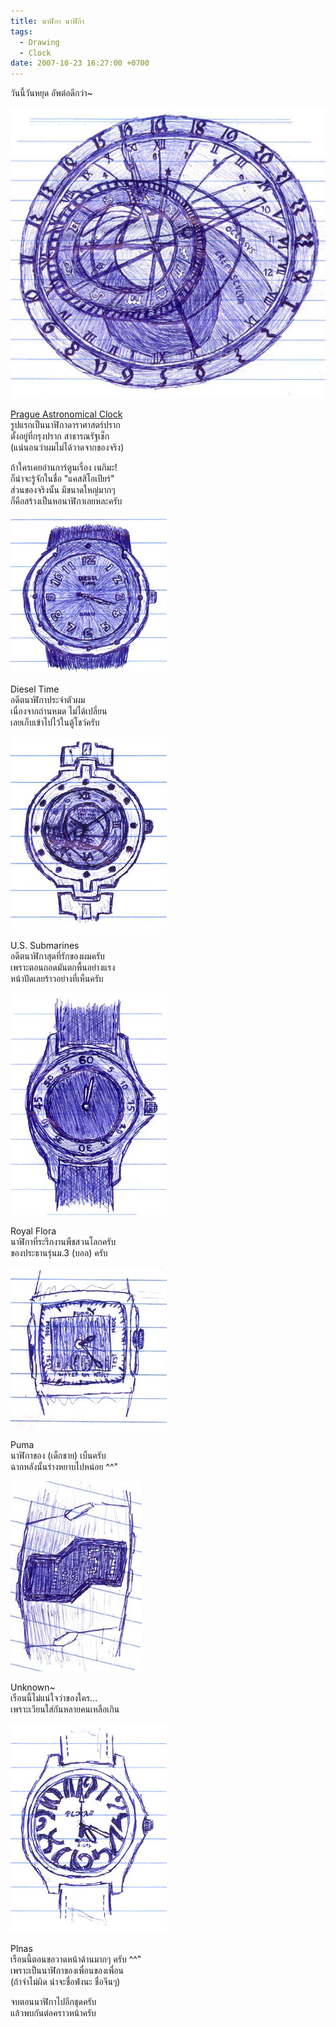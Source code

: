 ```yaml
---
title: นาฬิกา นาฬิก๊า
tags:
  - Drawing
  - Clock
date: 2007-10-23 16:27:00 +0700
---
```


วันนี้วันหยุด อัพต่อดีกว่า~

![](/images/drawing/clock/prague-astroclock.jpg)

[Prague Astronomical Clock][]  
รูปแรกเป็นนาฬิกาดาราศาสตร์ปราก  
ตั้งอยู่ที่กรุงปราก สาธารณรัฐเช็ก  
(แน่นอนว่าผมไม่ได้วาดจากของจริง)

ถ้าใครเคยอ่านการ์ตูนเรื่อง เนกิมะ!  
ก็น่าจะรู้จักในชื่อ "แคสสิโอเปียร์"  
ส่วนของจริงนั้น มีขนาดใหญ่มากๆ  
ก็คือสร้างเป็นหอนาฬิกาเลยหละครับ

![](/images/drawing/clock/diesel.jpg)

Diesel Time  
อดีตนาฬิกาประจำตัวผม  
เนื่องจากถ่านหมด ไม่ได้เปลี่ยน  
เลยเก็บเข้าไปไว้ในตู้โชว์ครับ

![](/images/drawing/clock/us-submarines.jpg)

U.S. Submarines  
อดีตนาฬิกาสุดที่รักของผมครับ  
เพราะตอนถอดมันตกพื้นอย่างแรง  
หน้าปัดเลยร้าวอย่างที่เห็นครับ

![](/images/drawing/clock/royal-flora.jpg)

Royal Flora  
นาฬิกาที่ระรึกงานพืชสวนโลกครับ  
ของประธานรุ่นม.3 (บอล) ครับ

![](/images/drawing/clock/puma.jpg)

Puma  
นาฬิกาของ (เด็กชาย) เบ็นครับ  
ฉากหลังนั้นร่างหยาบไปหน่อย ^^"

![](/images/drawing/clock/unknown.jpg)

Unknown~  
เรือนนี้ไม่แน่ใจว่าของใคร...  
เพราะเวียนใส่กันหลายคนเหลือเกิน

![](/images/drawing/clock/plnas.jpg)

Plnas  
เรือนนี้ตอนขอวาดหน้าด้านมากๆ ครับ ^^"  
เพราะเป็นนาฬิกาของเพื่อนของเพื่อน  
(ถ้าจำไม่ผิด น่าจะชื่อฟ่งนะ ชื่อจีนๆ)

จบตอนนาฬิกาไปอีกชุดครับ  
แล้วพบกันต่อคราวหน้าครับ


[Prague Astronomical Clock]: //en.wikipedia.org/wiki/Prague_Astronomical_Clock
